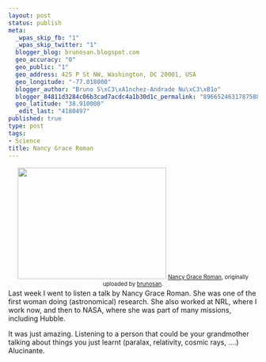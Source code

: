 ```yaml
--- 
layout: post
status: publish
meta: 
  _wpas_skip_fb: "1"
  _wpas_skip_twitter: "1"
  blogger_blog: brunosan.blogspot.com
  geo_accuracy: "0"
  geo_public: "1"
  geo_address: 425 P St NW, Washington, DC 20001, USA
  geo_longitude: "-77.018000"
  blogger_author: "Bruno S\xC3\xA1nchez-Andrade Nu\xC3\xB1o"
  blogger_84811d3284c06b3cad7acdc4a1b30d1c_permalink: "8966524631787588063"
  geo_latitude: "38.910000"
  _edit_last: "4180497"
published: true
type: post
tags: 
- Science
title: Nancy Grace Roman
---
```

<div style="text-align:center;padding:3px;"><a title="photo sharing" href="http://www.flickr.com/photos/nasonurb/3577311902/"><img class="aligncenter" src="http://farm4.static.flickr.com/3554/3577311902_317c482a45.jpg" alt="" width="300" height="225" /></a>
<span style="font-size:.8em;margin-top:0;"><a href="http://www.flickr.com/photos/nasonurb/3577311902/">Nancy Grace Roman</a>, originally uploaded by <a href="http://www.flickr.com/people/nasonurb/">brunosan</a>.</span></div>
Last week I went to listen a talk by Nancy Grace Roman. She was one of the first woman doing (astronomical) research. She also worked at NRL, where I work now, and then to NASA, where she was part of many missions, including Hubble.

It was just amazing. Listening to a person that could be your grandmother talking about things you just learnt (paralax, relativity, cosmic rays, ....) Alucinante.
